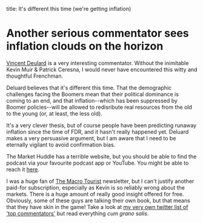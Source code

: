 title: It's different this time (we're getting inflation)

# Another serious commentator sees inflation clouds on the horizon

[Vincent Deulard](https://twitter.com/VincentDeluard) is a very interesting commentator.
Without the inimitable Kevin Muir & Patrick Ceresna, I would never have encountered this witty and thoughtful Frenchman. 

Deluard believes that it's different this time. That the demographic challenges facing the Boomers mean that their political dominance is coming to an end, 
and that inflation--which has been suppressed by Boomer policies--will be allowed to redisribute real resources from the old to the young (or, at least, the less old). 

It's a very clever thesis, but of course people have been predicting runaway inflation since the time of FDR, and it hasn't really happened yet. Deluard makes a very persuasive argument, but I am aware that I need to be eternally vigilant to avoid confirmation bias.

The Market Huddle has a terrible website, but you should be able to find the podcast via your favourite podcast app or YouTube. You might be able to reach it [here](https://markethuddle.com/welcome/episodes/). 

I was a huge fan of [The Macro Tourist](https://www.themacrotourist.com/) newsletter, but I can't justify another paid-for subscription, especially as Kevin is so reliably wrong about the markets. There is a huge amount of really good insight offered for free. Obviously, some of these guys are talking their own book, but that means that they have skin in the game! Take a look at [my very own twitter list of 'top commentators'](https://twitter.com/i/lists/1133094353272860673) but read everything *cum grano salis*.


